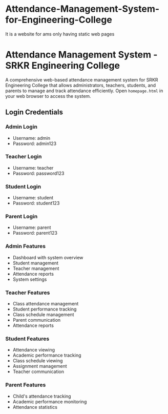 # Attendance-Management-System-for-Engineering-College
It is a website for ams only having static web pages
# Attendance Management System - SRKR Engineering College

A comprehensive web-based attendance management system for SRKR Engineering College that allows administrators, teachers, students, and parents to manage and track attendance efficiently.
 Open `homepage.html` in your web browser to access the system.

## Login Credentials

### Admin Login
- Username: admin
- Password: admin123

### Teacher Login
- Username: teacher
- Password: password123

### Student Login
- Username: student
- Password: student123

### Parent Login
- Username: parent
- Password: parent123



### Admin Features
- Dashboard with system overview
- Student management
- Teacher management
- Attendance reports
- System settings

### Teacher Features
- Class attendance management
- Student performance tracking
- Class schedule management
- Parent communication
- Attendance reports

### Student Features
- Attendance viewing
- Academic performance tracking
- Class schedule viewing
- Assignment management
- Teacher communication

### Parent Features
- Child's attendance tracking
- Academic performance monitoring
- Attendance statistics



